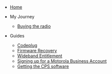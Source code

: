 - [Home]()

- My Journey
    - [Buying the radio](buying-the-radio.md)

- Guides
    - [Codeplug](zones-and-channels.md)
    - [Firmware Recovery](firmware-recovery-guide.md)
    - [Wideband Entitlement](wideband-installation-guide.md)
    - [Signing up for a Motorola Business Account](motorola-business-account.md)
    - [Getting the CPS software](cps.md)